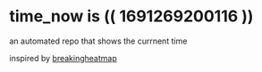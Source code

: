 # time_now is (( 1691269200116 ))

an automated repo that shows the currnent time

inspired by [breakingheatmap](https://github.com/breakingheatmap/breakingheatmap)